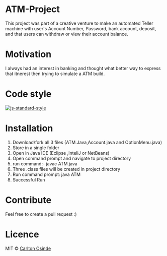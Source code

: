 
# ATM-Project
This project was part of a creative venture to make an automated Teller machine with user's Account Number, Password, bank account, deposit, and that users can withdraw or view their account balance.


# Motivation
I always had an interest in banking and thought what better way to express that itnerest then trying to simulate a ATM build.

# Code style
[![js-standard-style](https://img.shields.io/badge/code%20style-standard-brightgreen.svg?style=flat)](https://github.com/feross/standard)


# Installation
1. Download/fork all 3 files (ATM.Java,Account.java and OptionMenu.java)
2. Store in a single folder
3. Open in Java IDE (Eclipse ,InteliJ or NetBeans)
4. Open command prompt and navigate to project directory
5. run command:- javac ATM.java
6. Three .class files will  be created in project directory
7. Run command prompt: java ATM
8. Successful Run


# Contribute
Feel free to create a pull request :) 


# Licence
MIT © [Carlton Osinde]()
